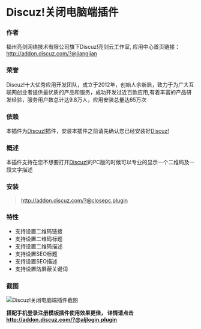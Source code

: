 # Discuz!关闭电脑端插件

### 作者

福州亮剑网络技术有限公司旗下Discuz!亮剑云工作室, 应用中心首页链接：http://addon.discuz.com/?@liangjian

### 荣誉

Discuz!十大优秀应用开发团队，成立于2012年，创始人余新启，致力于为广大互联网创业者提供最优质的产品和服务，成功开发过近百款应用,有着丰富的产品研发经验，服务用户数总计达9.8万人，应用安装总量达65万次

### 依赖

本插件为[Discuz!](http://www.discuz.net/thread-3825961-1-1.html)插件，安装本插件之前请先确认您已经安装好[Discuz!](http://www.discuz.net/thread-3825961-1-1.html)

### 概述

本插件支持在您不想要打开[Discuz!](http://www.discuz.net/thread-3825961-1-1.html)的PC版的时候可以专业的显示一个二维码及一段文字描述

### 安装

> http://addon.discuz.com/?@closepc.plugin

### 特性

* 支持设置二维码链接
* 支持设置二维码标题
* 支持设置二维码描述
* 支持设置SEO标题
* 支持设置SEO描述
* 支持设置防屏蔽关键词

### 截图

![Discuz!关闭电脑端插件截图](http://addon.discuz.com/resource/preview/30020/0.jpg?6lC3b)

**搭配手机登录注册模板插件使用效果更佳， 详情请点击 http://addon.discuz.com/?@aljlogin.plugin**

